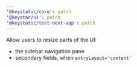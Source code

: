 ```yaml
---
'@keystatic/core': patch
'@keystar/ui': patch
'@keystatic/test-next-app': patch
---
```


Allow users to resize parts of the UI:

- the sidebar navigation pane
- secondary fields, when `entryLayout='content'`
